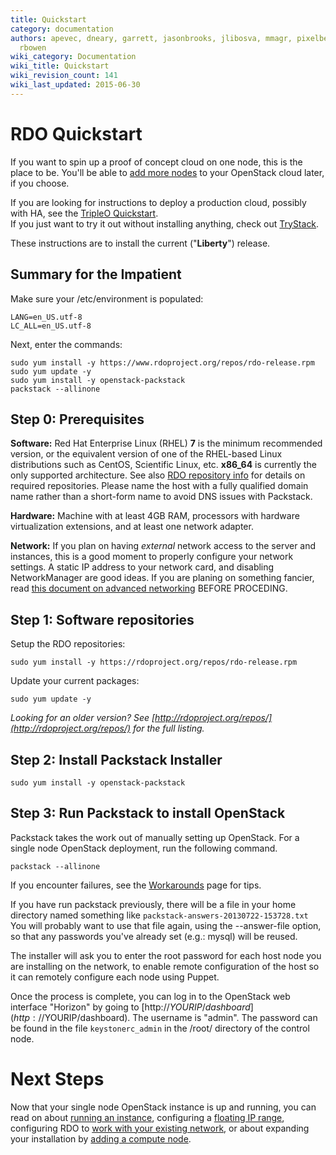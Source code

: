 ```yaml
---
title: Quickstart
category: documentation
authors: apevec, dneary, garrett, jasonbrooks, jlibosva, mmagr, pixelbeat, pmyers,
  rbowen
wiki_category: Documentation
wiki_title: Quickstart
wiki_revision_count: 141
wiki_last_updated: 2015-06-30
---
```


# RDO Quickstart

If you want to spin up a proof of concept cloud on one node, this is the
place to be. You'll be able to [add more nodes](Adding_a_compute_node) to your OpenStack cloud later, if you choose.

If you are looking for instructions to deploy a production cloud,
possibly with HA, see the [TripleO Quickstart](/rdo-manager).  
If you just want to try it out without installing anything, check out [TryStack](http://trystack.org). 

These instructions are to install the current ("**Liberty**") release.

## Summary for the Impatient

Make sure your /etc/environment is populated:
    
    LANG=en_US.utf-8
    LC_ALL=en_US.utf-8
    
Next, enter the commands:
    
    sudo yum install -y https://www.rdoproject.org/repos/rdo-release.rpm
    sudo yum update -y
    sudo yum install -y openstack-packstack
    packstack --allinone

## Step 0: Prerequisites

**Software:** Red Hat Enterprise Linux (RHEL) **7** is the minimum recommended version, or 
the equivalent version of one of the RHEL-based Linux distributions such as CentOS, 
Scientific Linux, etc. **x86_64** is currently the only supported architecture. 
See also [RDO repository info](Repositories) for details on required repositories. 
Please name the host with a fully qualified domain name rather than a short-form 
name to avoid DNS issues with Packstack.

**Hardware:** Machine with at least 4GB RAM, processors with hardware 
virtualization extensions, and at least one network adapter.

**Network:** If you plan on having _external_ network access to the 
server and instances, this is a good moment to properly configure your network settings.
A static IP address to your network card, and disabling NetworkManager are good ideas. 
If you are planing on something fancier, read [this document on advanced
networking](https://www.rdoproject.org/networking/neutron-with-existing-external-network/)
BEFORE PROCEDING.

## Step 1: Software repositories

Setup the RDO repositories:

    sudo yum install -y https://rdoproject.org/repos/rdo-release.rpm
    
Update your current packages:

    sudo yum update -y

_Looking for an older version? See [http://rdoproject.org/repos/](http://rdoproject.org/repos/) for the full listing._

## Step 2: Install Packstack Installer

    sudo yum install -y openstack-packstack

## Step 3: Run Packstack to install OpenStack

Packstack takes the work out of manually setting up OpenStack. For a single node OpenStack deployment, run the following command.

    packstack --allinone

If you encounter failures, see the [Workarounds](Workarounds) page for tips.

If you have run packstack previously, there will be a file in your home directory named something like `packstack-answers-20130722-153728.txt` You will probably want to use that file again, using the --answer-file option, so that any passwords you've already set (e.g.: mysql) will be reused.

The installer will ask you to enter the root password for each host node you are installing on the network, to enable remote configuration of the host so it can remotely configure each node using Puppet.

Once the process is complete, you can log in to the OpenStack web interface "Horizon" by going to [http://$YOURIP/dashboard](http://$YOURIP/dashboard). The username is "admin". The password can be found in the file `keystonerc_admin` in the /root/ directory of the control node.

# Next Steps

Now that your single node OpenStack instance is up and running, you can read on about [running an instance](Running_an_instance), configuring a [floating IP range](Floating_IP_range), configuring RDO to [work with your existing network](Neutron_with_existing_external_network), or about expanding your installation by [adding a compute node](Adding_a_compute_node).
